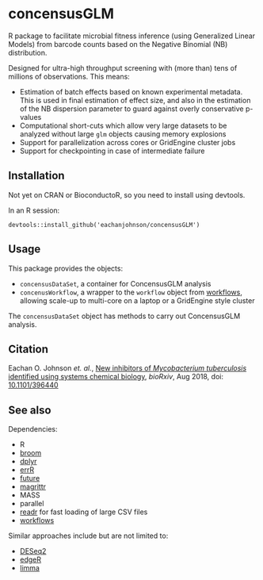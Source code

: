 # concensusGLM

R package to facilitate microbial fitness inference (using Generalized Linear Models) from barcode counts based on the Negative Binomial (NB) distribution. 

Designed for ultra-high throughput screening with (more than) tens of millions of observations. This means:

- Estimation of batch effects based on known experimental metadata. This is used in final estimation of effect size, and also in the estimation of the NB dispersion parameter to guard against overly conservative p-values
- Computational short-cuts which allow very large datasets to be analyzed without large `glm` objects causing memory explosions
- Support for parallelization across cores or GridEngine cluster jobs
- Support for checkpointing in case of intermediate failure

## Installation

Not yet on CRAN or BioconductoR, so you need to install using devtools.

In an R session:

`devtools::install_github('eachanjohnson/concensusGLM')`

## Usage

This package provides the objects:

- `concensusDataSet`, a container for ConcensusGLM analysis
- `concenusWorkflow`, a wrapper to the `workflow` object from [workflows](https://github.com/eachanjohnson/workflows), allowing scale-up to multi-core on a laptop or a GridEngine style cluster

The `concensusDataSet` object has methods to carry out ConcensusGLM analysis.

## Citation

Eachan O. Johnson *et. al.*, [New inhibitors of *Mycobacterium tuberculosis* identified using systems chemical biology](https://doi.org/10.1101/396440), *bioRxiv*, Aug 2018, doi: [10.1101/396440](https://doi.org/10.1101/396440)

## See also

Dependencies:

- R
- [broom](https://github.com/tidymodels/broom)
- [dplyr](https://github.com/hadley/dplyr)
- [errR](https://github.com/eachanjohnson/errR)
- [future](https://github.com/HenrikBengtsson/future)
- [magrittr](https://github.com/hadley/magrittr)
- MASS
- parallel
- [readr](https://github.com/hadley/readr) for fast loading of large CSV files
- [workflows](https://github.com/eachanjohnson/workflows)

Similar approaches include but are not limited to:

- [DESeq2](https://github.com/mikelove/DESeq2)
- [edgeR](https://doi.org/doi:10.18129/B9.bioc.edgeR)
- [limma](https://doi.org/doi:10.18129/B9.bioc.limma)
